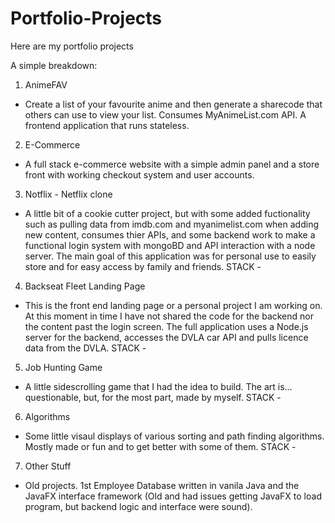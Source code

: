 # Portfolio-Projects
Here are my portfolio projects

A simple breakdown:

1. AnimeFAV
- Create a list of your favourite anime and then generate a sharecode that others can use to view your list. Consumes MyAnimeList.com API. A frontend application that runs stateless.

2. E-Commerce
- A full stack e-commerce website with a simple admin panel and a store front with working checkout system and user accounts.

3. Notflix - Netflix clone
- A little bit of a cookie cutter project, but with some added fuctionality such as pulling data from imdb.com and myanimelist.com when adding new content, consumes thier APIs, and some backend work to make a functional login system with mongoBD and API interaction with a node server. The main goal of this application was for personal use to easily store and for easy access by family and friends.
STACK - 

4. Backseat Fleet Landing Page
- This is the front end landing page or a personal project I am working on. At this moment in time I have not shared the code for the backend 
nor the content past the login screen. The full application uses a Node.js server for the backend, accesses the DVLA car API and pulls licence data from the DVLA. 
STACK -


5. Job Hunting Game
- A little sidescrolling game that I had the idea to build. The art is... questionable, but, for the most part, made by myself.
STACK -


6. Algorithms
- Some little visaul displays of various sorting and path finding algorithms. Mostly made or fun and to get better with some of them.
STACK -

7. Other Stuff
- Old projects. 1st Employee Database written in vanila Java and the JavaFX interface framework (Old and had issues getting JavaFX to load program, but backend logic and interface were sound).
